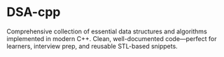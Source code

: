 # DSA-cpp
Comprehensive collection of essential data structures and algorithms implemented in modern C++.   Clean, well-documented code—perfect for learners, interview prep, and reusable STL-based snippets.
